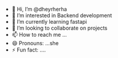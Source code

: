 - 👋 Hi, I’m @dheyrherha
- 👀 I’m interested in Backend development
- 🌱 I’m currently learning fastapi
- 💞️ I’m looking to collaborate on projects 
- 📫 How to reach me ...
- 😄 Pronouns: ...she
- ⚡ Fun fact: ....

<!---
dheyrherha121/dheyrherha121 is a ✨ special ✨ repository because its `README.md` (this file) appears on your GitHub profile.
You can click the Preview link to take a look at your changes.
--->
